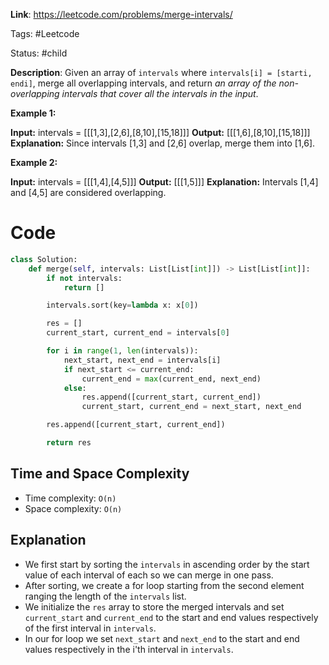 **Link**: https://leetcode.com/problems/merge-intervals/

Tags: #Leetcode 

Status: #child 

**Description**: Given an array of `intervals` where `intervals[i] = [starti, endi]`, merge all overlapping intervals, and return _an array of the non-overlapping intervals that cover all the intervals in the input_.

**Example 1:**

**Input:** intervals = [[[1,3],[2,6],[8,10],[15,18]]]
**Output:** [[[1,6],[8,10],[15,18]]]
**Explanation:** Since intervals [1,3] and [2,6] overlap, merge them into [1,6].

**Example 2:**

**Input:** intervals = [[[1,4],[4,5]]]
**Output:** [[[1,5]]]
**Explanation:** Intervals [1,4] and [4,5] are considered overlapping.


# Code
```python
class Solution:
    def merge(self, intervals: List[List[int]]) -> List[List[int]]:
        if not intervals:
            return []

        intervals.sort(key=lambda x: x[0])

        res = []
        current_start, current_end = intervals[0]

        for i in range(1, len(intervals)):
            next_start, next_end = intervals[i]
            if next_start <= current_end:
                current_end = max(current_end, next_end)
            else:
                res.append([current_start, current_end])
                current_start, current_end = next_start, next_end

        res.append([current_start, current_end])

        return res
```
## Time and Space Complexity

- Time complexity: `O(n)`
- Space complexity: `O(n)`
## Explanation

- We first start by sorting the `intervals` in ascending order by the start value of each interval of each  so we can merge in one pass.
- After sorting, we create a for loop starting from the second element ranging the length of the `intervals` list.
- We initialize the `res` array to store the merged intervals and set `current_start` and `current_end` to the start and end values respectively of the first interval in `intervals`.
- In our for loop we set `next_start` and `next_end` to the start and end values respectively in  the i'th interval in `intervals`.
